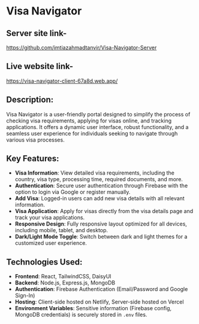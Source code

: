 # Visa Navigator

## Server site link- 
https://github.com/imtiazahmadtanvir/Visa-Navigator-Server
## Live website link- 
https://visa-navigator-client-67a8d.web.app/


## Description:
Visa Navigator is a user-friendly portal designed to simplify the process of checking visa requirements, applying for visas online, and tracking applications. It offers a dynamic user interface, robust functionality, and a seamless user experience for individuals seeking to navigate through various visa processes.

## Key Features:
- **Visa Information**: View detailed visa requirements, including the country, visa type, processing time, required documents, and more.
- **Authentication**: Secure user authentication through Firebase with the option to login via Google or register manually.
- **Add Visa**: Logged-in users can add new visa details with all relevant information.
- **Visa Application**: Apply for visas directly from the visa details page and track your visa applications.
- **Responsive Design**: Fully responsive layout optimized for all devices, including mobile, tablet, and desktop.
- **Dark/Light Mode Toggle**: Switch between dark and light themes for a customized user experience.

## Technologies Used:
- **Frontend**: React, TailwindCSS, DaisyUI
- **Backend**: Node.js, Express.js, MongoDB
- **Authentication**: Firebase Authentication (Email/Password and Google Sign-In)
- **Hosting**: Client-side hosted on Netlify, Server-side hosted on Vercel
- **Environment Variables**: Sensitive information (Firebase config, MongoDB credentials) is securely stored in `.env` files.

